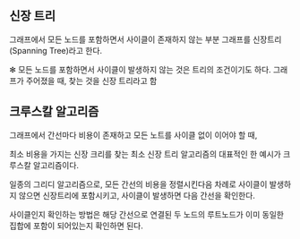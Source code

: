 ## 신장 트리

그래프에서 모든 노드를 포함하면서 사이클이 존재하지 않는 부분 그래프를 신장트리(Spanning Tree)라고 한다.

✻ 모든 노드를 포함하면서 사이클이 발생하지 않는 것은 트리의 조건이기도 하다. 그래프가 주어졌을 때, 찾는 것을 신장 트리라고 함

## 크루스칼 알고리즘

그래프에서 간선마다 비용이 존재하고 모든 노트를 사이클 없이 이어야 할 때, 

최소 비용을 가지는 신장 크리를 찾는 최소 신장 트리 알고리즘의 대표적인 한 예시가 크루스칼 알고리즘이다.

일종의 그리디 알고리즘으로, 모든 간선의 비용을 정렬시킨다음 차례로 사이클이 발생하지 않으면 신장트리에 포함시키고, 사이클이 발생하면 다음 간선을 확인한다.

사이클인지 확인하는 방법은 해당 간선으로 연결된 두 노드의 루트노드가 이미 동일한 집합에 포함이 되어있는지 확인하면 된다.

